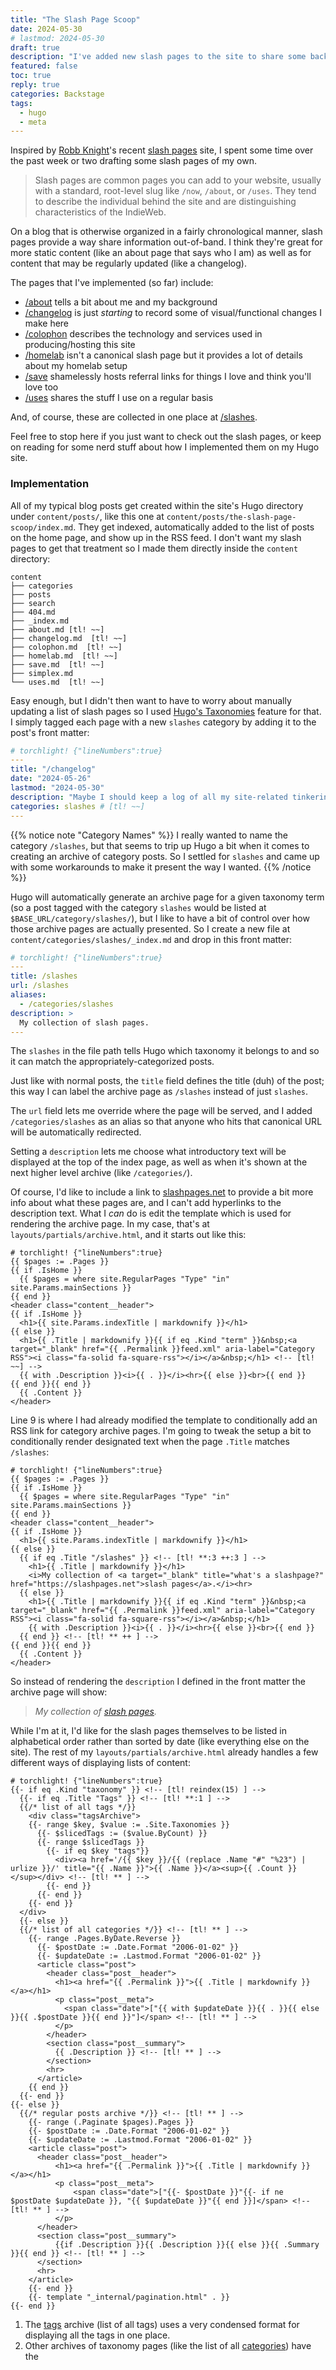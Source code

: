 ```yaml
---
title: "The Slash Page Scoop"
date: 2024-05-30
# lastmod: 2024-05-30
draft: true
description: "I've added new slash pages to the site to share some background info on who I am, what I use, and how this site works."
featured: false
toc: true
reply: true
categories: Backstage
tags:
  - hugo
  - meta
---
```

Inspired by [Robb Knight](https://rknight.me/)'s recent [slash pages](https://slashpages.net/) site, I spent some time over the past week or two drafting some slash pages of my own.

> Slash pages are common pages you can add to your website, usually with a standard, root-level slug like `/now`, `/about`, or `/uses`. They tend to describe the individual behind the site and are distinguishing characteristics of the IndieWeb.

On a blog that is otherwise organized in a fairly chronological manner, slash pages provide a way share information out-of-band. I think they're great for more static content (like an about page that says who I am) as well as for content that may be regularly updated (like a changelog).

The pages that I've implemented (so far) include:
- [/about](/about) tells a bit about me and my background
- [/changelog](/changelog) is just *starting* to record some of visual/functional changes I make here
- [/colophon](/colophon) describes the technology and services used in producing/hosting this site
- [/homelab](/homelab) isn't a canonical slash page but it provides a lot of details about my homelab setup
- [/save](/save) shamelessly hosts referral links for things I love and think you'll love too
- [/uses](/uses) shares the stuff I use on a regular basis

And, of course, these are collected in one place at [/slashes](/slashes).

Feel free to stop here if you just want to check out the slash pages, or keep on reading for some nerd stuff about how I implemented them on my Hugo site.

### Implementation
All of my typical blog posts get created within the site's Hugo directory under `content/posts/`, like this one at `content/posts/the-slash-page-scoop/index.md`. They get indexed, automatically added to the list of posts on the home page, and show up in the RSS feed. I don't want my slash pages to get that treatment so I made them directly inside the `content` directory:

```
content
├── categories
├── posts
├── search
├── 404.md
├── _index.md
├── about.md [tl! ~~]
├── changelog.md  [tl! ~~]
├── colophon.md  [tl! ~~]
├── homelab.md  [tl! ~~]
├── save.md  [tl! ~~]
├── simplex.md
└── uses.md  [tl! ~~]
```

Easy enough, but I didn't then want to have to worry about manually updating a list of slash pages so I used [Hugo's Taxonomies](https://gohugo.io/content-management/taxonomies/) feature for that. I simply tagged each page with a new `slashes` category by adding it to the post's front matter:

```yaml
# torchlight! {"lineNumbers":true}
---
title: "/changelog"
date: "2024-05-26"
lastmod: "2024-05-30"
description: "Maybe I should keep a log of all my site-related tinkering?"
categories: slashes # [tl! ~~]
---
```

{{% notice note "Category Names" %}}
I really wanted to name the category `/slashes`, but that seems to trip up Hugo a bit when it comes to creating an archive of category posts. So I settled for `slashes` and came up with some workarounds to make it present the way I wanted.
{{% /notice %}}

Hugo will automatically generate an archive page for a given taxonomy term (so a post tagged with the category `slashes` would be listed at `$BASE_URL/category/slashes/`), but I like to have a bit of control over how those archive pages are actually presented. So I create a new file at `content/categories/slashes/_index.md` and drop in this front matter:

```yaml
# torchlight! {"lineNumbers":true}
---
title: /slashes
url: /slashes
aliases:
  - /categories/slashes
description: >
  My collection of slash pages.
---
```

The `slashes` in the file path tells Hugo which taxonomy it belongs to and so it can match the appropriately-categorized posts.

Just like with normal posts, the `title` field defines the title (duh) of the post; this way I can label the archive page as `/slashes` instead of just `slashes`.

The `url` field lets me override where the page will be served, and I added `/categories/slashes` as an alias so that anyone who hits that canonical URL will be automatically redirected.

Setting a `description` lets me choose what introductory text will be displayed at the top of the index page, as well as when it's shown at the next higher level archive (like `/categories/`).

Of course, I'd like to include a link to [slashpages.net](https://slashpages.net) to provide a bit more info about what these pages are, and I can't add hyperlinks to the description text. What I *can* do is edit the template which is used for rendering the archive page. In my case, that's at `layouts/partials/archive.html`, and it starts out like this:

```jinja-html
# torchlight! {"lineNumbers":true}
{{ $pages := .Pages }}
{{ if .IsHome }}
  {{ $pages = where site.RegularPages "Type" "in" site.Params.mainSections }}
{{ end }}
<header class="content__header">
{{ if .IsHome }}
  <h1>{{ site.Params.indexTitle | markdownify }}</h1>
{{ else }}
  <h1>{{ .Title | markdownify }}{{ if eq .Kind "term" }}&nbsp;<a target="_blank" href="{{ .Permalink }}feed.xml" aria-label="Category RSS"><i class="fa-solid fa-square-rss"></i></a>&nbsp;</h1> <!-- [tl! ~~] -->
  {{ with .Description }}<i>{{ . }}</i><hr>{{ else }}<br>{{ end }}
{{ end }}{{ end }}
  {{ .Content }}
</header>
```

Line 9 is where I had already modified the template to conditionally add an RSS link for category archive pages. I'm going to tweak the setup a bit to conditionally render designated text when the page `.Title` matches `/slashes`:

```jinja-html
# torchlight! {"lineNumbers":true}
{{ $pages := .Pages }}
{{ if .IsHome }}
  {{ $pages = where site.RegularPages "Type" "in" site.Params.mainSections }}
{{ end }}
<header class="content__header">
{{ if .IsHome }}
  <h1>{{ site.Params.indexTitle | markdownify }}</h1>
{{ else }}
  {{ if eq .Title "/slashes" }} <!-- [tl! **:3 ++:3 ] -->
    <h1>{{ .Title | markdownify }}</h1>
    <i>My collection of <a target="_blank" title="what's a slashpage?" href="https://slashpages.net">slash pages</a>.</i><hr>
  {{ else }}
    <h1>{{ .Title | markdownify }}{{ if eq .Kind "term" }}&nbsp;<a target="_blank" href="{{ .Permalink }}feed.xml" aria-label="Category RSS"><i class="fa-solid fa-square-rss"></i></a>&nbsp;</h1>
    {{ with .Description }}<i>{{ . }}</i><hr>{{ else }}<br>{{ end }}
  {{ end }} <!-- [tl! ** ++ ] -->
{{ end }}{{ end }}
  {{ .Content }}
</header>
```

So instead of rendering the `description` I defined in the front matter the archive page will show:

> *My collection of [slash pages](https://slashpages.net).*

While I'm at it, I'd like for the slash pages themselves to be listed in alphabetical order rather than sorted by date (like everything else on the site). The rest of my `layouts/partials/archive.html` already handles a few different ways of displaying lists of content:

```jinja-html
# torchlight! {"lineNumbers":true}
{{- if eq .Kind "taxonomy" }} <!-- [tl! reindex(15) ] -->
  {{- if eq .Title "Tags" }} <!-- [tl! **:1 ] -->
  {{/* list of all tags */}}
    <div class="tagsArchive">
    {{- range $key, $value := .Site.Taxonomies }}
      {{- $slicedTags := ($value.ByCount) }}
      {{- range $slicedTags }}
        {{- if eq $key "tags"}}
          <div><a href='/{{ $key }}/{{ (replace .Name "#" "%23") | urlize }}/' title="{{ .Name }}">{{ .Name }}</a><sup>{{ .Count }} </sup></div> <!-- [tl! ** ] -->
        {{- end }}
      {{- end }}
    {{- end }}
  </div>
  {{- else }}
  {{/* list of all categories */}} <!-- [tl! ** ] -->
    {{- range .Pages.ByDate.Reverse }}
      {{- $postDate := .Date.Format "2006-01-02" }}
      {{- $updateDate := .Lastmod.Format "2006-01-02" }}
      <article class="post">
        <header class="post__header">
          <h1><a href="{{ .Permalink }}">{{ .Title | markdownify }}</a></h1>
          <p class="post__meta">
            <span class="date">["{{ with $updateDate }}{{ . }}{{ else }}{{ .$postDate }}{{ end }}"]</span> <!-- [tl! ** ] -->
          </p>
        </header>
        <section class="post__summary">
          {{ .Description }} <!-- [tl! ** ] -->
        </section>
        <hr>
      </article>
    {{ end }}
  {{- end }}
{{- else }}
  {{/* regular posts archive */}} <!-- [tl! ** ] -->
    {{- range (.Paginate $pages).Pages }}
    {{- $postDate := .Date.Format "2006-01-02" }}
    {{- $updateDate := .Lastmod.Format "2006-01-02" }}
    <article class="post">
      <header class="post__header">
          <h1><a href="{{ .Permalink }}">{{ .Title | markdownify }}</a></h1>
          <p class="post__meta">
              <span class="date">["{{- $postDate }}"{{- if ne $postDate $updateDate }}, "{{ $updateDate }}"{{ end }}]</span> <!-- [tl! ** ] -->
          </p>
      </header>
      <section class="post__summary">
          {{if .Description }}{{ .Description }}{{ else }}{{ .Summary }}{{ end }} <!-- [tl! ** ] -->
      </section>
      <hr>
    </article>
    {{- end }}
    {{- template "_internal/pagination.html" . }}
{{- end }}
```

1. The [tags](/tags/) archive (list of all tags) uses a very condensed format for displaying all the tags in one place.
2. Other archives of taxonomy pages (like the list of all [categories](/categories/)) have the

